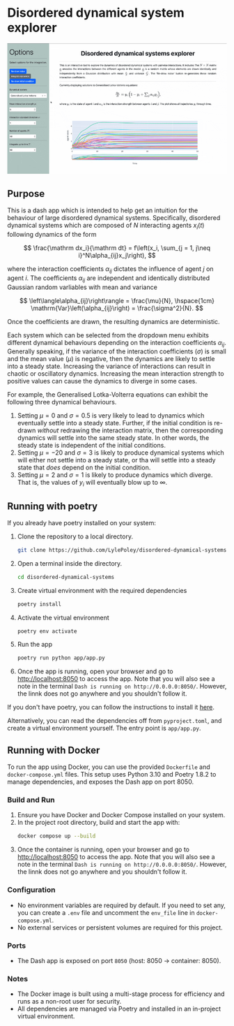# Disordered dynamical system explorer

![](demonstration.gif)

## Purpose
This is a dash app which is intended to help get an intuition for the behaviour of large disordered dynamical systems. Specifically, disordered dynamical systems which are composed of $N$ interacting agents $x_i(t)$ following dynamics of the form

$$
\frac{\mathrm dx_i}{\mathrm dt} = f\left(x_i, \sum_{j = 1, j\neq i}^N\alpha_{ij}x_j\right),
$$

where the interaction coefficients $\alpha_{ij}$ dictates the influence of agent $j$ on agent $i$. The coefficients $\alpha_{ij}$ are independent and identically distributed Gaussian random varliables with mean and variance

$$
\left\langle\alpha_{ij}\right\rangle = \frac{\mu}{N}, \hspace{1cm} \mathrm{Var}\left(\alpha_{ij}\right) = \frac{\sigma^2}{N}.
$$

Once the coefficients are drawn, the resulting dynamics are deterministic.


Each system which can be selected from the dropdown menu exhibits different dynamical behaviours depending on the interaction coefficients $\alpha_{ij}$. Generally speaking, if the variance of the interaction coefficients ($\sigma$) is small and the mean value ($\mu$) is negative, then the dynamics are likely to settle into a steady state. Increasing the variance of interactions can result in chaotic or oscillatory dynamics. Increasing the mean interaction strength to positive values can cause the dynamics to diverge in some cases.

For example, the Generalised Lotka-Volterra equations can exhibit the following three dynamical behaviours.
1. Setting $\mu=0$ and $\sigma=0.5$ is very likely to lead to dynamics which eventually settle into a steady state. Further, if the initial condition is re-drawn *without* redrawing the interaction matrix, then the corresponding dynamics will settle into the same steady state. In other words, the steady state is independent of the initial conditions.
2. Setting $\mu=-20$ and $\sigma=3$ is likely to produce dynamical systems which will either not settle into a steady state, or tha will settle into a steady state that *does* depend on the initial condition.
3. Setting $\mu=2$ and $\sigma=1$ is likely to produce dynamics which diverge. That is, the values of $y_i$ will eventually blow up to $\infty$.

## Running with poetry
If you already have poetry installed on your system:
1. Clone the repository to a local directory.
   ```sh
   git clone https://github.com/LylePoley/disordered-dynamical-systems
   ```
2. Open a terminal inside the directory.
   ```sh
   cd disordered-dynamical-systems
   ```
3. Create virtual environment with the required dependencies
   ```sh
   poetry install
   ```
4. Activate the virtual environment
   ```sh
   poetry env activate
   ```
5. Run the app
   ```sh
   poetry run python app/app.py
   ```
6. Once the app is running, open your browser and go to [http://localhost:8050](http://localhost:8050) to access the app. Note that you will also see a note in the terminal `Dash is running on http://0.0.0.0:8050/`. However, the linnk does not go anywhere and you shouldn't follow it.

If you don't have poetry, you can follow the instructions to install it [here](https://github.com/python-poetry/install.python-poetry.org).

Alternatively, you can read the dependencies off from `pyproject.toml`, and create a virtual environment yourself. The entry point is `app/app.py`.

## Running with Docker
To run the app using Docker, you can use the provided `Dockerfile` and `docker-compose.yml` files. This setup uses Python 3.10 and Poetry 1.8.2 to manage dependencies, and exposes the Dash app on port 8050.

### Build and Run
1. Ensure you have Docker and Docker Compose installed on your system.
2. In the project root directory, build and start the app with:
   ```sh
   docker compose up --build
   ```
3. Once the container is running, open your browser and go to [http://localhost:8050](http://localhost:8050) to access the app. Note that you will also see a note in the terminal `Dash is running on http://0.0.0.0:8050/`. However, the linnk does not go anywhere and you shouldn't follow it.

### Configuration
- No environment variables are required by default. If you need to set any, you can create a `.env` file and uncomment the `env_file` line in `docker-compose.yml`.
- No external services or persistent volumes are required for this project.

### Ports
- The Dash app is exposed on port `8050` (host: 8050 → container: 8050).

### Notes
- The Docker image is built using a multi-stage process for efficiency and runs as a non-root user for security.
- All dependencies are managed via Poetry and installed in an in-project virtual environment.
